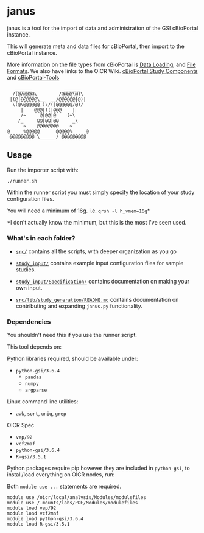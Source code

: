 #  janus
janus is a tool for the import of data and administration of the GSI cBioPortal instance. 

This will generate meta and data files for cBioPortal, then import to the cBioPortal instance.

More information on the file types from cBioPortal is [Data Loading](https://cbioportal.readthedocs.io/en/latest/Data-Loading.html),
and [File Formats](https://cbioportal.readthedocs.io/en/latest/File-Formats.html). 
We also have links to the OICR Wiki. [cBioPortal Study Components](https://wiki.oicr.on.ca/display/GSI/cBioPortal+Study+Components)
and [cBioPortal-Tools](https://wiki.oicr.on.ca/display/GSI/cBioPortal-Tools)

```
   ______            ______   
  /(@/@@@@\        /@@@@\@)\  
 |(@|@@@@@@\__  __/@@@@@@|@)| 
  \(@\@@@@@@|)\/(|@@@@@@/@)/   
     |    @@@|)(|@@@    |     
     /~     @|@@|@    (~\     
    /_     @@|@@|@@     _\    
      ~    @@@@@@@@    ~      
@     %@@@@@      @@@@@%     @
 @@@@@@@@@ \______/ @@@@@@@@@ 
```

## Usage

Run the importer script with:
```
./runner.sh
```
Within the runner script you must simply specify the location of your study configuration files.

You will need a minimum of 16g. i.e. `qrsh -l h_vmem=16g`*

*I don't actually know the minimum, but this is the most I've seen used.

### What's in each folder?

* [`src/`](src) contains all the scripts, with deeper organization as you go

* [`study_input/`](study_input) contains example input configuration files for sample studies.

* [`study_input/Specification/`](study_input/Specification) contains documentation on making your own input.

* [`src/lib/study_generation/README.md`](src/lib/study_generation/README.md) contains documentation on contributing and expanding `janus.py` functionality.

### Dependencies
You shouldn't need this if you use the runner script.

This tool depends on:

Python libraries required, should be available under:
* `python-gsi/3.6.4`
  * `pandas`
  * `numpy`
  * `argparse`

Linux command line utilities:
* `awk`, `sort`, `uniq`, `grep`

OICR Spec
* `vep/92`
* `vcf2maf`
* `python-gsi/3.6.4`
* `R-gsi/3.5.1`

Python packages require pip however they are included in `python-gsi`, to install/load everything on OICR nodes, run:

Both `module use ...` statements are required.
```
module use /oicr/local/analysis/Modules/modulefiles
module use /.mounts/labs/PDE/Modules/modulefiles
module load vep/92
module load vcf2maf
module load python-gsi/3.6.4
module load R-gsi/3.5.1
```